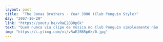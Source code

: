 ```yaml
---
layout: post
title:  "The Jonas Brothers - Year 3000 (Club Penguin Style)"
day: "2007-10-29" 
link: "https://youtu.be/vRaE2BBRp6k"
text: "Quem nunca viu clipe de música no Club Penguin simplesmente não teve infância."
img: "https://i.ytimg.com/vi/vRaE2BBRp6k/0.jpg"
---
```

